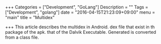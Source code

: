 +++
Categories = ["Development", "GoLang"]
Description = ""
Tags = ["Development", "golang"]
date = "2016-04-15T21:23:09+09:00"
menu = "main"
title = "Multidex"

+++
This article describes the multidex in Android.
dex file that exist in th package of the apk. that of the Dalvik Executable.
Generated is converted from a class file.
